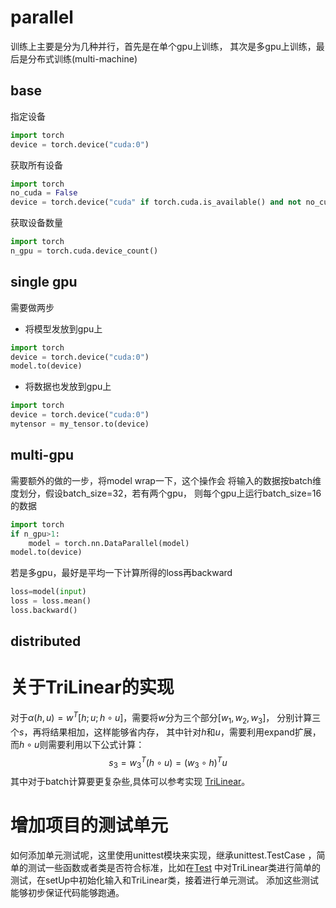 # parallel
训练上主要是分为几种并行，首先是在单个gpu上训练，
其次是多gpu上训练，最后是分布式训练(multi-machine)

## base
指定设备
```python
import torch
device = torch.device("cuda:0")
```
获取所有设备
```python
import torch
no_cuda = False
device = torch.device("cuda" if torch.cuda.is_available() and not no_cuda else "cpu")

```
获取设备数量
```python
import torch
n_gpu = torch.cuda.device_count()
```

## single gpu
需要做两步
- 将模型发放到gpu上
```python
import torch
device = torch.device("cuda:0")
model.to(device)

```
- 将数据也发放到gpu上
```python
import torch
device = torch.device("cuda:0")
mytensor = my_tensor.to(device)
```

## multi-gpu
需要额外的做的一步，将model wrap一下，这个操作会
将输入的数据按batch维度划分，假设batch_size=32，若有两个gpu，
则每个gpu上运行batch_size=16的数据
```python
import torch
if n_gpu>1:
    model = torch.nn.DataParallel(model)
model.to(device)
```
若是多gpu，最好是平均一下计算所得的loss再backward
```python
loss=model(input)
loss = loss.mean()
loss.backward()
```

## distributed

# 关于TriLinear的实现
对于$\alpha (h, u) = w^{T}[h;u;h \circ u]$，需要将$w$分为三个部分$[w_1,w_2,w_3]$，
分别计算三个$s$，再将结果相加，这样能够省内存，
其中针对$h$和$u$，需要利用expand扩展，
而$h\circ u$则需要利用以下公式计算：
$$
s_3=w^{T}_{3}(h\circ u) = (w_{3} \circ h)^{T}u
$$
其中对于batch计算要更复杂些,具体可以参考实现
[TriLinear](../mrc/nn/similarity_function.py)。


# 增加项目的测试单元
如何添加单元测试呢，这里使用unittest模块来实现，继承unittest.TestCase
，简单的测试一些函数或者类是否符合标准，比如在[Test](../tests/nn/similarity_function_test.py)
中对TriLinear类进行简单的测试，在setUp中初始化输入和TriLinear类，接着进行单元测试。
添加这些测试能够初步保证代码能够跑通。